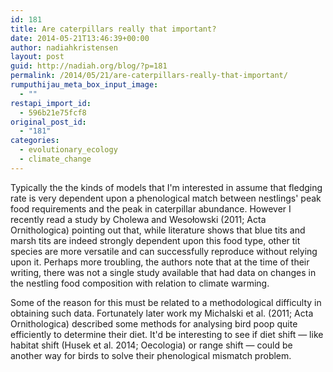 ```yaml
---
id: 181
title: Are caterpillars really that important?
date: 2014-05-21T13:46:39+00:00
author: nadiahkristensen
layout: post
guid: http://nadiah.org/blog/?p=181
permalink: /2014/05/21/are-caterpillars-really-that-important/
rumputhijau_meta_box_input_image:
  - ""
restapi_import_id:
  - 596b21e75fcf8
original_post_id:
  - "181"
categories:
  - evolutionary_ecology
  - climate_change
---
```

Typically the the kinds of models that I'm interested in assume that fledging rate is very dependent upon a phenological match between nestlings' peak food requirements and the peak in caterpillar abundance. However I recently read a study by Cholewa and Wesołowski (2011; Acta Ornithologica) pointing out that, while literature shows that blue tits and marsh tits are indeed strongly dependent upon this food type, other tit species are more versatile and can successfully reproduce without relying upon it. Perhaps more troubling, the authors note that at the time of their writing, there was not a single study available that had data on changes in the nestling food composition with relation to climate warming. 

Some of the reason for this must be related to a methodological difficulty in obtaining such data. Fortunately later work my Michalski et al. (2011; Acta Ornithologica) described some methods for analysing bird poop quite efficiently to determine their diet. It'd be interesting to see if diet shift &#8212; like habitat shift (Husek et al. 2014; Oecologia) or range shift &#8212; could be another way for birds to solve their phenological mismatch problem.
